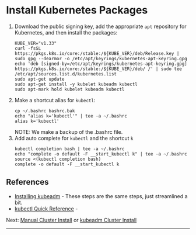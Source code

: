 # Install Kubernetes Packages

1. Download the public signing key, add the appropriate `apt` repository for Kubernetes, and then install the packages: 
   ```shell
   KUBE_VER="v1.33"
   curl -fsSL https://pkgs.k8s.io/core:/stable:/${KUBE_VER}/deb/Release.key | sudo gpg --dearmor -o /etc/apt/keyrings/kubernetes-apt-keyring.gpg
   echo 'deb [signed-by=/etc/apt/keyrings/kubernetes-apt-keyring.gpg] https://pkgs.k8s.io/core:/stable:/${KUBE_VER}/deb/ /' | sudo tee /etc/apt/sources.list.d/kubernetes.list
   sudo apt-get update
   sudo apt-get install -y kubelet kubeadm kubectl
   sudo apt-mark hold kubelet kubeadm kubectl
   ```
2. Make a shortcut alias for `kubectl`:
   ```shell
   cp ~/.bashrc bashrc.bak
   echo "alias k='kubectl'" | tee -a ~/.bashrc
   alias k='kubectl'
   ```
   NOTE: We make a backup of the .bashrc file.
3. Add auto complete for `kubectl` and the shortcut `k`
   ```shell
   kubectl completion bash | tee -a ~/.bashrc
   echo "complete -o default -F __start_kubectl k" | tee -a ~/.bashrc
   source <(kubectl completion bash)
   complete -o default -F __start_kubectl k
   ```

## References

* [Installing kubeadm] - These steps are the same steps, just streamlined a bit.
* [kubectl Quick Reference] - 

Next: [Manual Cluster Install] or [kubeadm Cluster Install]

---

[Installing kubeadm]: https://kubernetes.io/docs/setup/production-environment/tools/kubeadm/install-kubeadm/
[Manual Cluster Install]: /kubernetes/4.0-manual-cluster-install.md
[kubeadm Cluster Install]: /kubernetes/5.0-kubeadm-cluster-install.md
[kubectl Quick Reference]: https://kubernetes.io/docs/reference/kubectl/quick-reference/
